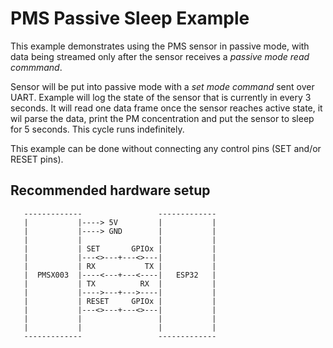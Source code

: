 # PMS Passive Sleep Example

This example demonstrates using the PMS sensor in passive mode, with data being streamed only after the sensor receives a *passive mode read commmand*. 

Sensor will be put into passive mode with a *set mode command* sent over UART. Example will log the state of the sensor that is currently in every 3 seconds. It will read one data frame once the sensor reaches active state, it wil parse the data, print the PM concentration and put the sensor to sleep for 5 seconds. This cycle runs indefinitely.

This example can be done without connecting any control pins (SET and/or RESET pins).

## Recommended hardware setup

 ```
    -------------                 -------------
    |           |----> 5V         |           |
    |           |----> GND        |           |
    |           |                 |           |
    |           | SET       GPIOx |           |
    |           |---<>---+---<>---|           |
    |           | RX           TX |           |
    |  PMSX003  |----<---+---<----|   ESP32   |
    |           | TX          RX  |           |
    |           |---->---+--->----|           |
    |           | RESET     GPIOx |           |
    |           |---<>---+---<>---|           |
    |           |                 |           |
    |           |                 |           |
    -------------                 -------------
```
